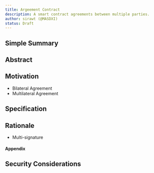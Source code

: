 ```yaml
---
title: Argeement Contract
description: A smart contract agreements between multiple parties.
author: sirawt (@MASDXI)
status: Draft
---
```


## Simple Summary

## Abstract

## Motivation

- Bilateral Agreement
- Multilateral Agreement

## Specification

## Rationale

- Multi-signature 

#### Appendix

## Security Considerations